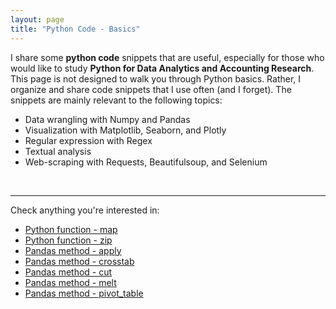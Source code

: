 ```yaml
---
layout: page
title: "Python Code - Basics"
---
```


I share some **python code** snippets that are useful, especially for those who would like to study **Python for Data Analytics and Accounting Research**. This page is not designed to walk you through Python basics. Rather, I organize and share code snippets that I use often (and I forget). The snippets are mainly relevant to the following topics: 
* Data wrangling with Numpy and Pandas
* Visualization with Matplotlib, Seaborn, and Plotly
* Regular expression with Regex
* Textual analysis
* Web-scraping with Requests, Beautifulsoup, and Selenium
<br/>

---

Check anything you're interested in:
* [Python function - map](https://github.com/jaeyoonyu/jaeyoonyu.github.io/tree/main/_code/python-basics/function-map.ipynb)<br/>
* [Python function - zip](https://github.com/jaeyoonyu/jaeyoonyu.github.io/tree/main/_code/python-basics/function-zip.ipynb)<br/>
* [Pandas method - apply](https://github.com/jaeyoonyu/jaeyoonyu.github.io/tree/main/_code/python-basics/pandas-method-apply.ipynb)<br/>
* [Pandas method - crosstab](https://github.com/jaeyoonyu/jaeyoonyu.github.io/tree/main/_code/python-basics/pandas-method-crosstab.ipynb)<br/>
* [Pandas method - cut](https://github.com/jaeyoonyu/jaeyoonyu.github.io/tree/main/_code/python-basics/pandas-method-cut.ipynb)<br/>
* [Pandas method - melt](https://github.com/jaeyoonyu/jaeyoonyu.github.io/tree/main/_code/python-basics/pandas-method-melt.ipynb)<br/>
* [Pandas method - pivot_table](https://github.com/jaeyoonyu/jaeyoonyu.github.io/tree/main/_code/python-basics/pandas-method-pivot_table.ipynb)<br/>